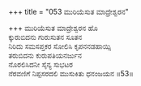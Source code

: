 +++
title = "053 ಮುರಿಯೆಸುತ ಮಾದ್ರೇಶ್ವರನ"

+++
ಮುರಿಯೆಸುತ ಮಾದ್ರೇಶ್ವರನ ಹೊ  
ಕ್ಕುರುಬಿದನು ಗುರುಸುತನ ಸೂತನ  
ನಿರಿದು ಸಮಸಪ್ತಕರ ಸೋಲಿಸಿ ಕೃಪನನಡಹಾಯ್ಸಿ  
ತರುಬಿದನು ಕುರುಪತಿಯನರ್ಜುನ  
ನೊರಲಿಸಿದನೀ ಸೈನ್ಯ ಸುಭಟರ  
ನೆರವಣಿಗೆ ನಿಪ್ಪಸರದಲಿ ಮುಸುಕಿತು ಧನಂಜಯನ      ॥53॥